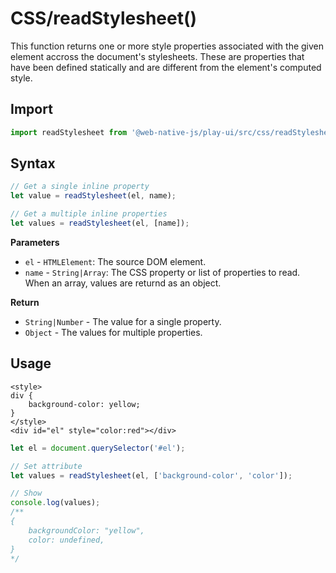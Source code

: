 # CSS/readStylesheet\(\)

This function returns one or more style properties associated with the given element accross the document's stylesheets. These are properties that have been defined statically and are different from the element's computed style.

## Import

```javascript
import readStylesheet from '@web-native-js/play-ui/src/css/readStylesheet.js';
```

## Syntax

```javascript
// Get a single inline property
let value = readStylesheet(el, name);

// Get a multiple inline properties
let values = readStylesheet(el, [name]);
```

**Parameters**
+ `el` - `HTMLElement`: The source DOM element.
+ `name` - `String|Array`: The CSS property or list of properties to read. When an array, values are returnd as an object.

**Return**
+ `String|Number` - The value for a single property.
+ `Object` - The values for multiple properties.

## Usage

```markup
<style>
div {
    background-color: yellow;
}
</style>
<div id="el" style="color:red"></div>
```

```javascript
let el = document.querySelector('#el');

// Set attribute
let values = readStylesheet(el, ['background-color', 'color']);

// Show
console.log(values);
/**
{
    backgroundColor: "yellow",
    color: undefined,
}
*/
```


